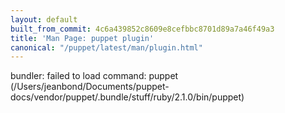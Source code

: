 ```yaml
---
layout: default
built_from_commit: 4c6a439852c8609e8cefbbc8701d89a7a46f49a3
title: 'Man Page: puppet plugin'
canonical: "/puppet/latest/man/plugin.html"
---
```


<div class='mp'>
<p>bundler: failed to load command: puppet (/Users/jeanbond/Documents/puppet-docs/vendor/puppet/.bundle/stuff/ruby/2.1.0/bin/puppet)</p>

</div>
